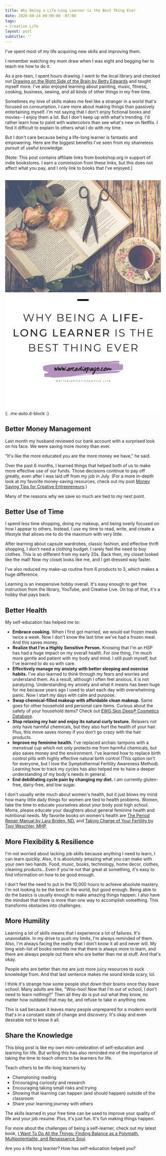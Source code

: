 ```yaml
---
title: Why Being a Life-Long Learner is the Best Thing Ever
date: 2020-08-24 00:00:00 -07:00
tags:
- Creative Life
layout: post
subtitle: ''
---
```


I've spent most of my life acquiring new skills and improving them.

I remember watching my mom draw when I was eight and begging her to teach me how to do it.

As a pre-teen, I spent hours drawing. I went to the local library and checked out [Drawing on the Right Side of the Brain by  Betty Edwards](https://bookshop.org/a/8232/9781585429202) and taught myself more. I've also enjoyed learning about painting, music, fitness, cooking, business, sewing, and all kinds of other things in my free time.

Sometimes my love of skills makes me feel like a stranger in a world that's focused on consumption. I care more about making things than passively entertaining myself. I'm not saying that I don't enjoy fictional books and movies--I enjoy them a lot. But I don't keep up with what's trending. I'd rather learn how to paint with watercolors than see what's new on Netflix. I find it difficult to explain to others what I do with my time.

But I don't care because being a life-long learner is fantastic and empowering. Here are the biggest benefits I've seen from my shameless pursuit of useful knowledge:

\[Note: This post contains affiliate links from bookshop.org in support of indie bookstores. I earn a commission from these links, but this does not affect what you pay, and I only link to books that I’ve enjoyed.\]

![](/uploads/creative-learning.png){: .mx-auto.d-block :}

## Better Money Management

Last month my husband reviewed our bank account with a surprised look on his face. We were saving more money than ever.

"It's like the more educated you are the more money we have," he said.

Over the past 6 months, I learned things that helped both of us to make more effective use of our funds. Those decisions continue to pay off greatly, even after I was laid off from my job in July.  (For a more in-depth look at my favorite money-saving resources, check out my post [Money Saving Tips for Creative Entrepreneurs](https://arcadiapage.com/2020-06-13-money-saving-tips-for-creative-entrepreneurs/).)

Many of the reasons why we save so much are tied to my next point.

## Better Use of Time

I spend less time shopping, doing my makeup, and being overly focused on how I appear to others. Instead, I use my time to read, write, and create a lifestyle that allows me to do the maximum with very little.

After learning about capsule wardrobes, classic fashion, and effective thrift shopping, I don't need a clothing budget. I rarely feel the need to buy clothes. This is so different from my early 20s. Back then, my closet looked like the mall! Now my closet looks like me, and I get dressed way faster.

I've also reduced my make-up routine from 6 products to 3, which makes a huge difference.

Learning is an inexpensive hobby overall. It's easy enough to get free instruction from the library, YouTube, and Creative Live. On top of that, it's a hobby that pays back.

## Better Health

My self-education has helped me to:

* **Embrace cooking.** When I first got married, we would eat frozen meals twice a week. Now I don't know the last time we've had a frozen meal. And this saves money.
* **Realize that I'm a Highly Sensitive Person.** Knowing that I'm an HSP has had a huge impact on my overall health. For one thing, I'm much more gentle and patient with my body and mind. I still push myself, but I've learned to do so with care.
* **Effectively manage my anxiety with better sleeping and exercise habits.** I've also learned to think through my fears and worries and understand them. As a result, although I often feel anxious, it is not paralyzing. Understanding my anxiety and what it means has been huge for me because years ago I used to start each day with overwhelming panic. Now I start my days with calm and purpose.
* **Swap chemical-filled makeup with affordable clean makeup.** Same goes for other household and personal care items. Curious about the safety of your household items? Check out [EWG Skin Deep® Cosmetics Database](https://www.ewg.org/skindeep/).
* **Stop relaxing my hair and enjoy its natural curly texture.** Relaxers not only have harmful chemicals, but they also hurt the health of your hair. Plus, this move saves money if you don't go crazy with the hair products.
* **Improve my feminine health.** I've replaced archaic tampons with a menstrual cup which not only protects me from harmful chemicals, but also saves money and the environment. I've learned how to replace birth control pills with highly effective natural birth control (This option isn't for everyone, but I love the Symptothermal Fertility Awareness Method). Learning how to track my cycles has also helped me to have a deeper understanding of my body's needs in general.
* **End debilitating cycle pain by changing my diet.** I am currently gluten-free, dairy-free, and low sugar.

I don't usually write much about women's health, but it just blows my mind how many little daily things for women are tied to health problems. Women, take the time to educate yourselves about your body post high school. Moms, please educate your daughters about general feminine health and nutritional needs. My favorite books on women's health are [The Period Repair Manual by Lara Briden, ND.](https://bookshop.org/a/8232/9780648352402) and [Taking Charge of Your Fertility by Toni Weschler, MHP](https://bookshop.org/a/8232/9780062326034).

## More Flexibility & Resilience

I'm not worried about lacking job skills because anything I need to learn, I can learn quickly. Also, it is absolutely amazing what you can make with your own two hands. Food, music, books, technology, home decor, clothes, cleaning products...Even if you're not that great at something, it's easy to find information on how to be good enough.

I don't feel the need to put in the 10,000 hours to achieve absolute mastery. I'm not looking to be the best in the world, but good enough. Being able to do the basics is usually enough to make amazing things happen. I also have the mindset that there is more than one way to accomplish something. This transforms obstacles into challenges.

## More Humility

Learning a lot of skills means that I experience a lot of failures. It's unavoidable. In my drive to push my limits, I'm always reminded of them. Also, I'm always facing the reality that I don't know it all and never will. My long wish-list of books reminds me that there is always more to learn, and there are always people out there who are better than me at stuff. And that's okay.

People who are better than me are just more juicy resources to suck knowledge from. And that last sentence makes me sound kinda scary, lol.

I think it's strange how some people shut down their brains once they leave school. Many adults are like, "Woo-hoo! Now that I'm out of school, I don't need to learn nothing!!" Then all they do is put out what they know, no matter how outdated that may be, and refuse to take in anything new.

This is sad because it leaves many people unprepared for a modern world that's in a constant state of change and discovery. It's okay and even desirable not to know it all.

## Share the Knowledge

This blog post is like my own mini-celebration of self-education and learning for life. But writing this has also reminded me of the importance of taking the time to teach others to be learners for life.

Teach others to be life-long learners by

* Championing reading
* Encouraging curiosity and research
* Encouraging taking small risks and trying
* Showing that learning can happen (and should happen) outside of the classroom
* Share your learning journey with others

The skills learned in your free time can be used to improve your quality of life and your job resume. Plus, it's just fun. It's fun making things happen.

For more about the challenges of being a self-learner, check out my latest book, [I Want To Do All the Things: Finding Balance as a Polymath, Multipotentialite, and Renaissance Soul](https://payhip.com/b/4ljG).

Are you a life long learner? How has self-education helped you?